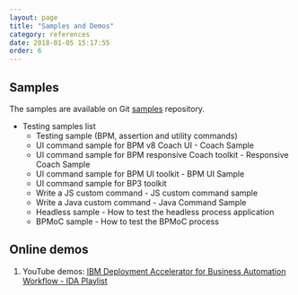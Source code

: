 ```yaml
---
layout: page
title: "Samples and Demos"
category: references
date: 2018-01-05 15:17:55
order: 6
---
```


## Samples
The samples are available on Git [samples](https://github.com/sdc-china/IDA-samples) repository.
- Testing samples list
    - Testing sample (BPM, assertion and utility commands)  
    - UI command sample for BPM v8 Coach UI - Coach Sample
    - UI command sample for BPM responsive Coach toolkit - Responsive Coach Sample
    - UI command sample for BPM UI toolkit - BPM UI Sample
    - UI command sample for BP3 toolkit 
    - Write a JS custom command - JS custom command sample
    - Write a Java custom command  - Java Command Sample
    - Headless sample - How to test the headless process application
    - BPMoC sample - How to test the BPMoC process

## Online demos
1. YouTube demos: [IBM Deployment Accelerator for Business Automation Workflow - IDA Playlist](https://www.youtube.com/playlist?list=PLvnkIpbV-59aKdOujdn30R7KRZ0qLd8Cg)